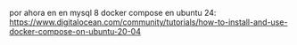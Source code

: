 por ahora en en mysql 8
docker compose en ubuntu 24: https://www.digitalocean.com/community/tutorials/how-to-install-and-use-docker-compose-on-ubuntu-20-04

